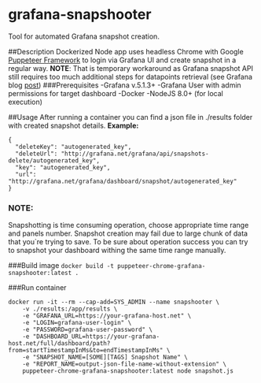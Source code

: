 # grafana-snapshooter
Tool for automated Grafana snapshot creation.

##Description
Dockerized Node app uses headless Chrome with Google [Puppeteer Framework](https://github.com/puppeteer/puppeteer/blob/master/docs/api.md) to login via Grafana UI and create snapshot in a regular way.
__NOTE__: That is temporary workaround as Grafana snapshot API still requires too much additional steps for datapoints retrieval (see Grafana blog [post](https://community.grafana.com/t/snapshot-api-how-to-get-the-data/2424/2))
###Prerequisites 
-Grafana v.5.1.3+
-Grafana User with admin permissions for target dashboard
-Docker
-NodeJS 8.0+ (for local execution)

##Usage
After running a container you can find a json file in ./results folder with created snapshot details.
__Example:__
 ```
 {
   "deleteKey": "autogenerated_key",
   "deleteUrl": "http://grafana.net/grafana/api/snapshots-delete/autogenerated_key",
   "key": "autogenerated_key",
   "url": "http://grafana.net/grafana/dashboard/snapshot/autogenerated_key"
 }
 ```

### NOTE:
Snapshotting is time consuming operation, choose appropriate time range and panels number.
Snapshot creation may fail due to large chunk of data that you`re trying to save.
To be sure about operation success you can try to snapshot your dashboard withing the same time range manually.  

###Build image
```docker build -t puppeteer-chrome-grafana-snapshooter:latest .```

###Run container
```
docker run -it --rm --cap-add=SYS_ADMIN --name snapshooter \
    -v ./results:/app/results \
    -e "GRAFANA_URL=https://your-grafana-host.net" \
    -e "LOGIN=grafana-user-login" \
    -e "PASSWORD=grafana-user-password" \
    -e "DASHBOARD_URL=https://your-grafana-host.net/full/dashboard/path?from=startTimestampInMs&to=endTimestampInMs" \
    -e "SNAPSHOT_NAME=[SOME][TAGS] Snapshot Name" \
    -e "REPORT_NAME=output-json-file-name-without-extension" \
    puppeteer-chrome-grafana-snapshooter:latest node snapshot.js
```

